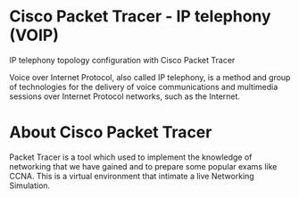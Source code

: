 # Cisco Packet Tracer - IP telephony (VOIP)
IP telephony topology configuration with Cisco Packet Tracer

Voice over Internet Protocol, also called IP telephony, is a method and group of technologies for the delivery of voice communications and multimedia sessions over Internet Protocol networks, such as the Internet.

# About Cisco Packet Tracer
Packet Tracer is a tool which used to implement the knowledge of networking that we have gained and to prepare some popular exams like CCNA. This is a virtual environment that intimate a live Networking Simulation.
